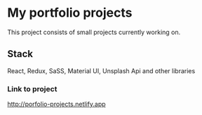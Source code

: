 # My portfolio projects 
This project consists of small projects currently working on.  
## Stack 
React, Redux, SaSS, Material UI, Unsplash Api and other libraries 

### Link to project
http://porfolio-projects.netlify.app

